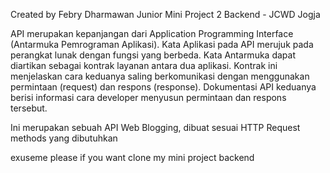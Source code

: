 Created by Febry Dharmawan Junior
Mini Project 2 Backend - JCWD Jogja

API merupakan kepanjangan dari Application Programming Interface (Antarmuka Pemrograman Aplikasi). Kata Aplikasi pada API merujuk pada perangkat lunak dengan fungsi yang berbeda. Kata Antarmuka dapat diartikan sebagai kontrak layanan antara dua aplikasi. Kontrak ini menjelaskan cara keduanya saling berkomunikasi dengan menggunakan permintaan (request) dan respons (response). Dokumentasi API keduanya berisi informasi cara developer menyusun permintaan dan respons tersebut.

Ini merupakan sebuah API Web Blogging, dibuat sesuai HTTP Request methods yang dibutuhkan

exuseme please if you want clone my mini project backend
